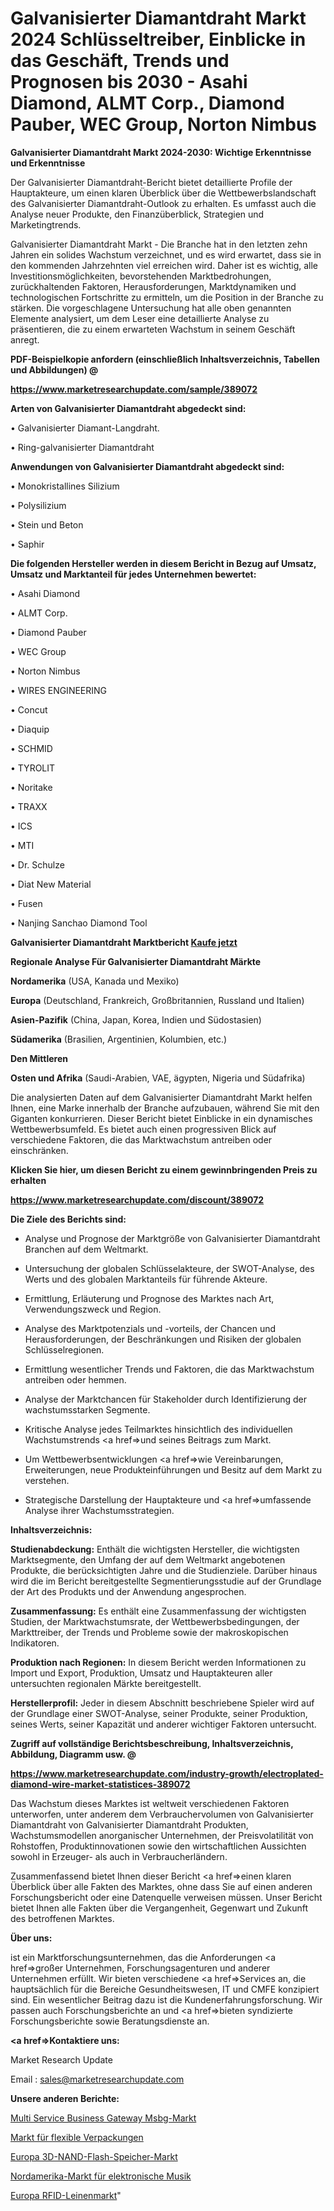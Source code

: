# Galvanisierter Diamantdraht Markt 2024 Schlüsseltreiber, Einblicke in das Geschäft, Trends und Prognosen bis 2030 - Asahi Diamond, ALMT Corp., Diamond Pauber, WEC Group, Norton Nimbus

<strong>Galvanisierter Diamantdraht Markt 2024-2030: Wichtige Erkenntnisse und Erkenntnisse</strong>

Der Galvanisierter Diamantdraht-Bericht bietet detaillierte Profile der Hauptakteure, um einen klaren Überblick über die Wettbewerbslandschaft des Galvanisierter Diamantdraht-Outlook zu erhalten. Es umfasst auch die Analyse neuer Produkte, den Finanzüberblick, Strategien und Marketingtrends.

Galvanisierter Diamantdraht Markt - Die Branche hat in den letzten zehn Jahren ein solides Wachstum verzeichnet, und es wird erwartet, dass sie in den kommenden Jahrzehnten viel erreichen wird. Daher ist es wichtig, alle Investitionsmöglichkeiten, bevorstehenden Marktbedrohungen, zurückhaltenden Faktoren, Herausforderungen, Marktdynamiken und technologischen Fortschritte zu ermitteln, um die Position in der Branche zu stärken. Die vorgeschlagene Untersuchung hat alle oben genannten Elemente analysiert, um dem Leser eine detaillierte Analyse zu präsentieren, die zu einem erwarteten Wachstum in seinem Geschäft anregt.



<strong><b>PDF-Beispielkopie anfordern (einschließlich Inhaltsverzeichnis, Tabellen und Abbildungen) @ </b></strong>

<strong><a href=https://www.marketresearchupdate.com/sample/389072>

<strong>https://www.marketresearchupdate.com/sample/389072</u></a></strong></strong>



<strong>Arten von Galvanisierter Diamantdraht abgedeckt sind:</strong>

• Galvanisierter Diamant-Langdraht.

• Ring-galvanisierter Diamantdraht



<strong>Anwendungen von Galvanisierter Diamantdraht abgedeckt sind:</strong>

• Monokristallines Silizium

• Polysilizium

• Stein und Beton

• Saphir



<strong>Die folgenden Hersteller werden in diesem Bericht in Bezug auf Umsatz, Umsatz und Marktanteil für jedes Unternehmen bewertet:</strong>

• Asahi Diamond

• ALMT Corp.

• Diamond Pauber

• WEC Group

• Norton Nimbus

• WIRES ENGINEERING

• Concut

• Diaquip

• SCHMID

• TYROLIT

• Noritake

• TRAXX

• ICS

• MTI

• Dr. Schulze

• Diat New Material

• Fusen

• Nanjing Sanchao Diamond Tool



<strong>Galvanisierter Diamantdraht Marktbericht <a href=https://www.marketresearchupdate.com/buynow/389072>Kaufe jetzt</a></strong>



<strong>Regionale Analyse Für Galvanisierter Diamantdraht Märkte</strong>



<strong>Nordamerika</strong> (USA, Kanada und Mexiko)



<strong>Europa</strong> (Deutschland, Frankreich, Großbritannien, Russland und Italien)



<strong>Asien-Pazifik</strong> (China, Japan, Korea, Indien und Südostasien)



<strong>Südamerika</strong> (Brasilien, Argentinien, Kolumbien, etc.)



<strong>Den Mittleren</strong> 

<strong>Osten und Afrika</strong> (Saudi-Arabien, VAE, ägypten, Nigeria und Südafrika)

Die analysierten Daten auf dem Galvanisierter Diamantdraht Markt helfen Ihnen, eine Marke innerhalb der Branche aufzubauen, während Sie mit den Giganten konkurrieren. Dieser Bericht bietet Einblicke in ein dynamisches Wettbewerbsumfeld. Es bietet auch einen progressiven Blick auf verschiedene Faktoren, die das Marktwachstum antreiben oder einschränken.



<strong>Klicken Sie hier, um diesen Bericht zu einem gewinnbringenden Preis zu erhalten
</strong>

<strong><a href=https://www.marketresearchupdate.com/discount/389072>https://www.marketresearchupdate.com/discount/389072</b></u></strong></a>



<strong>Die Ziele des Berichts sind:</strong>

- Analyse und Prognose der Marktgröße von Galvanisierter Diamantdraht Branchen auf dem Weltmarkt.

- Untersuchung der globalen Schlüsselakteure, der SWOT-Analyse, des Werts und des globalen Marktanteils für führende Akteure.

- Ermittlung, Erläuterung und Prognose des Marktes nach Art, Verwendungszweck und Region.

- Analyse des Marktpotenzials und -vorteils, der Chancen und Herausforderungen, der Beschränkungen und Risiken der globalen Schlüsselregionen.

- Ermittlung wesentlicher Trends und Faktoren, die das Marktwachstum antreiben oder hemmen.

- Analyse der Marktchancen für Stakeholder durch Identifizierung der wachstumsstarken Segmente.

- Kritische Analyse jedes Teilmarktes hinsichtlich des individuellen Wachstumstrends <a href=>und</a> seines Beitrags zum Markt.

- Um Wettbewerbsentwicklungen <a href=>wie</a> Vereinbarungen, Erweiterungen, neue Produkteinführungen und Besitz auf dem Markt zu verstehen.

- Strategische Darstellung der Hauptakteure und <a href=>umfas</a>sende Analyse ihrer Wachstumsstrategien.



<strong>Inhaltsverzeichnis:</strong>



<strong>Studienabdeckung:</strong> Enthält die wichtigsten Hersteller, die wichtigsten Marktsegmente, den Umfang der auf dem Weltmarkt angebotenen Produkte, die berücksichtigten Jahre und die Studienziele. Darüber hinaus wird die im Bericht bereitgestellte Segmentierungsstudie auf der Grundlage der Art des Produkts und der Anwendung angesprochen.



<strong>Zusammenfassung:</strong> Es enthält eine Zusammenfassung der wichtigsten Studien, der Marktwachstumsrate, der Wettbewerbsbedingungen, der Markttreiber, der Trends und Probleme sowie der makroskopischen Indikatoren.



<strong>Produktion nach Regionen:</strong> In diesem Bericht werden Informationen zu Import und Export, Produktion, Umsatz und Hauptakteuren aller untersuchten regionalen Märkte bereitgestellt.



<strong>Herstellerprofil:</strong> Jeder in diesem Abschnitt beschriebene Spieler wird auf der Grundlage einer SWOT-Analyse, seiner Produkte, seiner Produktion, seines Werts, seiner Kapazität und anderer wichtiger Faktoren untersucht.



<strong><b>Zugriff auf vollständige Berichtsbeschreibung, Inhaltsverzeichnis, Abbildung, Diagramm usw. @ </b></strong>

<strong><a href=https://www.marketresearchupdate.com/industry-growth/electroplated-diamond-wire-market-statistices-389072>https://www.marketresearchupdate.com/industry-growth/electroplated-diamond-wire-market-statistices-389072</a></strong>

Das Wachstum dieses Marktes ist weltweit verschiedenen Faktoren unterworfen, unter anderem dem Verbrauchervolumen von Galvanisierter Diamantdraht von Galvanisierter Diamantdraht Produkten, Wachstumsmodellen anorganischer Unternehmen, der Preisvolatilität von Rohstoffen, Produktinnovationen sowie den wirtschaftlichen Aussichten sowohl in Erzeuger- als auch in Verbraucherländern.

Zusammenfassend bietet Ihnen dieser Bericht <a href=>einen</a> klaren Überblick über alle Fakten des Marktes, ohne dass Sie auf einen anderen Forschungsbericht oder eine Datenquelle verweisen müssen. Unser Bericht bietet Ihnen alle Fakten über die Vergangenheit, Gegenwart und Zukunft des betroffenen Marktes.



<strong>Über uns:</strong>

 ist ein Marktforschungsunternehmen, das die Anforderungen <a href=>großer</a> Unternehmen, Forschungsagenturen und anderer Unternehmen erfüllt. Wir bieten verschiedene <a href=>Services</a> an, die hauptsächlich für die Bereiche Gesundheitswesen, IT und CMFE konzipiert sind. Ein wesentlicher Beitrag dazu ist die Kundenerfahrungsforschung. Wir passen auch Forschungsberichte an und <a href=>bieten</a> syndizierte Forschungsberichte sowie Beratungsdienste an.



<strong><a href=>Kontaktiere uns:</a></strong>

Market Research Update

Email : sales@marketresearchupdate.com



<strong>Unsere anderen Berichte:</strong>

<a href=https://www.linkedin.com/pulse/multi-service-business-gateway-msbg-market-2023-future>Multi Service Business Gateway Msbg-Markt</a>

<a href=https://www.linkedin.com/pulse/flexible-packaging-market-research-report-reveals-explosive>Markt für flexible Verpackungen</a>

<a href=https://www.linkedin.com/pulse/europe-3d-nand-flash-memory-market-trends-size-growth>Europa 3D-NAND-Flash-Speicher-Markt</a>

<a href=https://www.linkedin.com/pulse/north-america-electronic-music-market-2023>Nordamerika-Markt für elektronische Musik</a>

<a href=https://www.linkedin.com/pulse/europe-rfid-linen-market-trends-2023-updated>Europa RFID-Leinenmarkt</a>"
